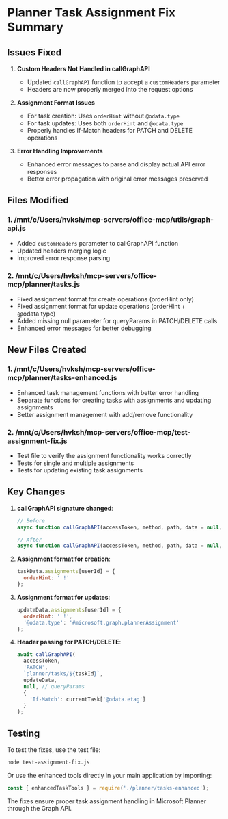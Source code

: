# Planner Task Assignment Fix Summary

## Issues Fixed

1. **Custom Headers Not Handled in callGraphAPI**
   - Updated `callGraphAPI` function to accept a `customHeaders` parameter
   - Headers are now properly merged into the request options

2. **Assignment Format Issues**
   - For task creation: Uses `orderHint` without `@odata.type`
   - For task updates: Uses both `orderHint` and `@odata.type`
   - Properly handles If-Match headers for PATCH and DELETE operations

3. **Error Handling Improvements**
   - Enhanced error messages to parse and display actual API error responses
   - Better error propagation with original error messages preserved

## Files Modified

### 1. /mnt/c/Users/hvksh/mcp-servers/office-mcp/utils/graph-api.js
- Added `customHeaders` parameter to callGraphAPI function
- Updated headers merging logic
- Improved error response parsing

### 2. /mnt/c/Users/hvksh/mcp-servers/office-mcp/planner/tasks.js
- Fixed assignment format for create operations (orderHint only)
- Fixed assignment format for update operations (orderHint + @odata.type)
- Added missing null parameter for queryParams in PATCH/DELETE calls
- Enhanced error messages for better debugging

## New Files Created

### 1. /mnt/c/Users/hvksh/mcp-servers/office-mcp/planner/tasks-enhanced.js
- Enhanced task management functions with better error handling
- Separate functions for creating tasks with assignments and updating assignments
- Better assignment management with add/remove functionality

### 2. /mnt/c/Users/hvksh/mcp-servers/office-mcp/test-assignment-fix.js
- Test file to verify the assignment functionality works correctly
- Tests for single and multiple assignments
- Tests for updating existing task assignments

## Key Changes

1. **callGraphAPI signature changed**:
   ```javascript
   // Before
   async function callGraphAPI(accessToken, method, path, data = null, queryParams = {})
   
   // After
   async function callGraphAPI(accessToken, method, path, data = null, queryParams = {}, customHeaders = {})
   ```

2. **Assignment format for creation**:
   ```javascript
   taskData.assignments[userId] = {
     orderHint: ' !'
   };
   ```

3. **Assignment format for updates**:
   ```javascript
   updateData.assignments[userId] = { 
     orderHint: ' !',
     '@odata.type': '#microsoft.graph.plannerAssignment' 
   };
   ```

4. **Header passing for PATCH/DELETE**:
   ```javascript
   await callGraphAPI(
     accessToken,
     'PATCH',
     `planner/tasks/${taskId}`,
     updateData,
     null, // queryParams
     {
       'If-Match': currentTask['@odata.etag']
     }
   );
   ```

## Testing

To test the fixes, use the test file:
```bash
node test-assignment-fix.js
```

Or use the enhanced tools directly in your main application by importing:
```javascript
const { enhancedTaskTools } = require('./planner/tasks-enhanced');
```

The fixes ensure proper task assignment handling in Microsoft Planner through the Graph API.